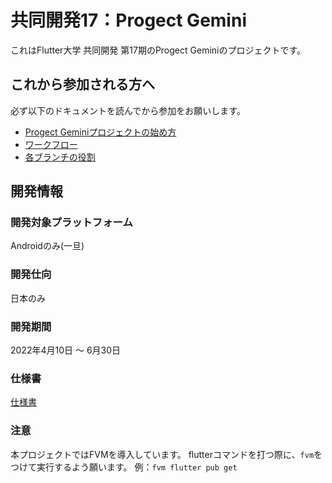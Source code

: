 # 共同開発17：Progect Gemini

これはFlutter大学 共同開発 第17期のProgect Geminiのプロジェクトです。

## これから参加される方へ

必ず以下のドキュメントを読んでから参加をお願いします。

- [Progect Geminiプロジェクトの始め方](https://github.com/flutteruniv/project-gemini-by-fluttter-univ/gemini-app/blob/develop/doc/how_to_start.md)
- [ワークフロー](https://github.com/project-gemini-by-fluttter-univ/gemini-app/blob/develop/doc/workflow.md)
- [各ブランチの役割](https://github.com/project-gemini-by-fluttter-univ/gemini-app/blob/develop/doc/branch.md)

## 開発情報

### 開発対象プラットフォーム

Androidのみ(一旦)

### 開発仕向

日本のみ

### 開発期間

2022年4月10日 〜 6月30日

### 仕様書

[仕様書](https://docs.google.com/presentation/d/1rLzU9USIjKhDLc6daAMj26nNX9h5DI9BRI27vTQ0jWc/edit?usp=sharing)

### 注意

本プロジェクトではFVMを導入しています。
flutterコマンドを打つ際に、``fvm``をつけて実行するよう願います。
例：``fvm flutter pub get``
